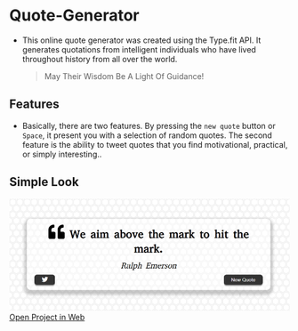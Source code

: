 # Quote-Generator

- This online quote generator was created using the Type.fit API. It generates quotations from intelligent individuals who have lived throughout history from all over the world.
  > May Their Wisdom Be A Light Of Guidance!

## Features

- Basically, there are two features. By pressing the `new quote` button or `Space`, it present you with a selection of random quotes. The second feature is the ability to tweet quotes that you find motivational, practical, or simply interesting..

## Simple Look

![Sample Quote](Sample-Quote.jpg)
[Open Project in Web](https://estifan0s.github.io/Quote-Generator/)
